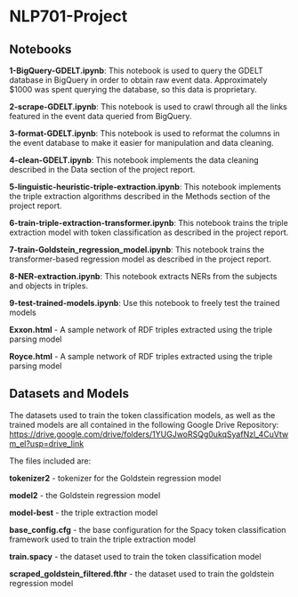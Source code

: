 # NLP701-Project

## Notebooks 
**1-BigQuery-GDELT.ipynb**: This notebook is used to query the GDELT database in BigQuery in order to obtain raw event data. Approximately $1000 was spent querying the database, so this data is proprietary.

**2-scrape-GDELT.ipynb**: This notebook is used to crawl through all the links featured in the event data queried from BigQuery.

**3-format-GDELT.ipynb**: This notebook is used to reformat the columns in the event database to make it easier for manipulation and data cleaning.

**4-clean-GDELT.ipynb**: This notebook implements the data cleaning described in the Data section of the project report.

**5-linguistic-heuristic-triple-extraction.ipynb**: This notebook implements the triple extraction algorithms described in the Methods section of the project report.

**6-train-triple-extraction-transformer.ipynb**: This notebook trains the triple extraction model with token classification as described in the project report.

**7-train-Goldstein_regression_model.ipynb**: This notebook trains the transformer-based regression model as described in the project report.

**8-NER-extraction.ipynb**: This notebook extracts NERs from the subjects and objects in triples.

**9-test-trained-models.ipynb**: Use this notebook to freely test the trained models

**Exxon.html** - A sample network of RDF triples extracted using the triple parsing model

**Royce.html** - A sample network of RDF triples extracted using the triple parsing model

## Datasets and Models
The datasets used to train the token classification models, as well as the trained models are all contained in the following Google Drive Repository: https://drive.google.com/drive/folders/1YUGJwoRSQg0ukqSyafNzl_4CuVtwm_el?usp=drive_link

The files included are: 

**tokenizer2** - tokenizer for the Goldstein regression model

**model2** - the Goldstein regression model

**model-best** - the triple extraction model

**base_config.cfg** - the base configuration for the Spacy token classification framework used to train the triple extraction model

**train.spacy** - the dataset used to train the token classification model

**scraped_goldstein_filtered.fthr** - the dataset used to train the goldstein regression model
